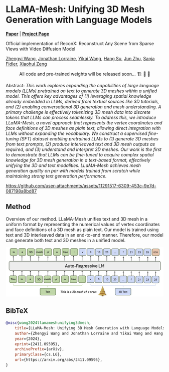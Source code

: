 # LLaMA-Mesh: Unifying 3D Mesh Generation with Language Models

[**Paper**](https://arxiv.org/pdf/2411.09595) | [**Project Page**](https://research.nvidia.com/labs/toronto-ai/LLaMA-Mesh/)

Official implementation of ReconX: Reconstruct Any Scene from Sparse Views with Video Diffusion Model


[Zhengyi Wang](https://thuwzy.github.io/), [Jonathan Lorraine](https://www.jonlorraine.com/), [Yikai Wang](https://yikaiw.github.io/), [Hang Su](https://www.suhangss.me/), [Jun Zhu](https://ml.cs.tsinghua.edu.cn/~jun/index.shtml), [Sanja Fidler](https://www.cs.utoronto.ca/~fidler/), [Xiaohui Zeng](https://www.cs.utoronto.ca/~xiaohui/)

<p align="center"> All code and pre-trained weights will be released soon... 🏗️ 🚧 🔨</p>

Abstract: *This work explores expanding the capabilities of large language models (LLMs) pretrained on text to generate 3D meshes within a unified model. This offers key advantages of (1) leveraging spatial knowledge already embedded in LLMs, derived from textual sources like 3D tutorials, and (2) enabling conversational 3D generation and mesh understanding. A primary challenge is effectively tokenizing 3D mesh data into discrete tokens that LLMs can process seamlessly. To address this, we introduce LLaMA-Mesh, a novel approach that represents the vertex coordinates and face definitions of 3D meshes as plain text, allowing direct integration with LLMs without expanding the vocabulary. We construct a supervised fine-tuning (SFT) dataset enabling pretrained LLMs to (1) generate 3D meshes from text prompts, (2) produce interleaved text and 3D mesh outputs as required, and (3) understand and interpret 3D meshes. Our work is the first to demonstrate that LLMs can be fine-tuned to acquire complex spatial knowledge for 3D mesh generation in a text-based format, effectively unifying the 3D and text modalities. LLaMA-Mesh achieves mesh generation quality on par with models trained from scratch while maintaining strong text generation performance.*


https://github.com/user-attachments/assets/11291517-6309-453c-9e7d-087198a8bd87

## Method

Overview of our method. LLaMA-Mesh unifies text and 3D mesh in a uniform format by representing the numerical values of vertex coordinates and face definitions of a 3D mesh as plain text. Our model is trained using text and 3D interleaved data in an end-to-end manner. Therefore, our model can generate both text and 3D meshes in a unified model.
<p align="center">
    <img src="assets/pipeline.jpg">
</p>

## BibTeX

```bibtex
@misc{wang2024llamameshunifying3dmesh,
    title={LLaMA-Mesh: Unifying 3D Mesh Generation with Language Models}, 
    author={Zhengyi Wang and Jonathan Lorraine and Yikai Wang and Hang Su and Jun Zhu and Sanja Fidler and Xiaohui Zeng},
    year={2024},
    eprint={2411.09595},
    archivePrefix={arXiv},
    primaryClass={cs.LG},
    url={https://arxiv.org/abs/2411.09595}, 
} 
```
